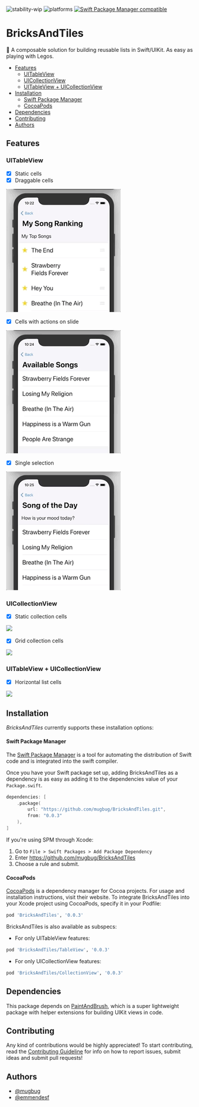 ![stability-wip](https://img.shields.io/badge/stability-work_in_progress-lightgrey.svg) ![platforms](https://img.shields.io/badge/platforms-iOS-333333.svg) [![Swift Package Manager compatible](https://img.shields.io/badge/Swift%20Package%20Manager-compatible-brightgreen.svg)](https://github.com/apple/swift-package-manager)

# BricksAndTiles

🧱 A composable solution for building reusable lists in Swift/UIKit. As easy as playing with Legos.

  - [Features](#features)
    - [UITableView](#uitableview)
    - [UICollectionView](#uicollectionview)
    - [UITableView + UICollectionView](#uitableview--uicollectionview)
  - [Installation](#installation)
      - [Swift Package Manager](#swift-package-manager)
      - [CocoaPods](#cocoapods)
  - [Dependencies](#dependencies)
  - [Contributing](#contributing)
  - [Authors](#authors)

## Features

### UITableView
- [x] Static cells
- [x] Draggable cells

![](demoAssets/draggable.gif)

- [x] Cells with actions on slide

![](demoAssets/slide_actions.gif)

- [x] Single selection

![](demoAssets/selectable.gif)

### UICollectionView
- [x] Static collection cells

![](demoAssets/collection.gif)

- [x] Grid collection cells

![](demoAssets/grid.gif)

### UITableView + UICollectionView
- [x] Horizontal list cells

![](demoAssets/horizontal_sliders.gif)

## Installation

_BricksAndTiles_ currently supports these installation options:

#### Swift Package Manager
The [Swift Package Manager](https://swift.org/package-manager/) is a tool for automating the distribution of Swift code and is integrated into the swift compiler.

Once you have your Swift package set up, adding BricksAndTiles as a dependency is as easy as adding it to the dependencies value of your `Package.swift`.

```swift
dependencies: [
    .package(
        url: "https://github.com/mugbug/BricksAndTiles.git", 
        from: "0.0.3"
    ),
]
```

If you're using SPM through Xcode:

1. Go to `File > Swift Packages > Add Package Dependency` 
2. Enter https://github.com/mugbug/BricksAndTiles
3. Choose a rule and submit.

#### CocoaPods
[CocoaPods](https://cocoapods.org) is a dependency manager for Cocoa projects. For usage and installation instructions, visit their website. To integrate BricksAndTiles into your Xcode project using CocoaPods, specify it in your Podfile:
```ruby
pod 'BricksAndTiles', '0.0.3'
```

BricksAndTiles is also available as subspecs:
- For only UITableView features:
```ruby
pod 'BricksAndTiles/TableView', '0.0.3'
```
- For only UICollectionView features:
```ruby
pod 'BricksAndTiles/CollectionView', '0.0.3'
```

## Dependencies

This package depends on [PaintAndBrush](https://github.com/mugbug/PaintAndBrush), which is a super lightweight package with helper extensions for building UIKit views in code.

## Contributing

Any kind of contributions would be highly appreciated! To start contributing, read the [Contributing Guideline](https://github.com/mugbug/BricksAndTiles/blob/master/CONTRIBUTING.md) for info on how to report issues, submit ideas and submit pull requests!

## Authors

- [@mugbug](https://github.com/mugbug)
- [@emmendesf](https://github.com/emmendesf)
